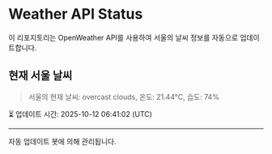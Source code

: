 
# Weather API Status

이 리포지토리는 OpenWeather API를 사용하여 서울의 날씨 정보를 자동으로 업데이트합니다.

## 현재 서울 날씨
> 서울의 현재 날씨: overcast clouds, 온도: 21.44°C, 습도: 74%

⏳ 업데이트 시간: 2025-10-12 06:41:02 (UTC)

---
자동 업데이트 봇에 의해 관리됩니다.
